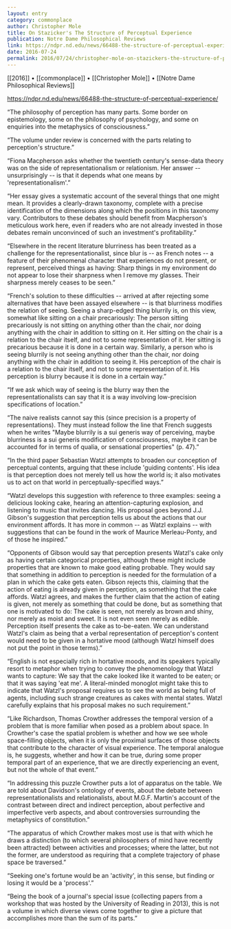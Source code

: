 ```yaml
---
layout: entry
category: commonplace
author: Christopher Mole
title: On Stazicker's The Structure of Perceptual Experience
publication: Notre Dame Philosophical Reviews
link: https://ndpr.nd.edu/news/66488-the-structure-of-perceptual-experience/
date: 2016-07-24
permalink: 2016/07/24/christopher-mole-on-stazickers-the-structure-of-perceptual-experience
---
```


[[2016]] • [[commonplace]] • [[Christopher Mole]] • [[Notre Dame Philosophical Reviews]]

https://ndpr.nd.edu/news/66488-the-structure-of-perceptual-experience/

“The philosophy of perception has many parts. Some border on epistemology, some on the philosophy of psychology, and some on enquiries into the metaphysics of consciousness.”

“The volume under review is concerned with the parts relating to perception's structure.”

“Fiona Macpherson asks whether the twentieth century's sense-data theory was on the side of representationalism or relationism. Her answer -- unsurprisingly -- is that it depends what one means by 'representationalism'.”

“Her essay gives a systematic account of the several things that one might mean. It provides a clearly-drawn taxonomy, complete with a precise identification of the dimensions along which the positions in this taxonomy vary. Contributors to these debates should benefit from Macpherson's meticulous work here, even if readers who are not already invested in those debates remain unconvinced of such an investment's profitability.”

“Elsewhere in the recent literature blurriness has been treated as a challenge for the representationalist, since blur is -- as French notes -- a feature of their phenomenal character that experiences do not present, or represent, perceived things as having: Sharp things in my environment do not appear to lose their sharpness when I remove my glasses. Their sharpness merely ceases to be seen.”

“French's solution to these difficulties -- arrived at after rejecting some alternatives that have been assayed elsewhere -- is that blurriness modifies the relation of seeing. Seeing a sharp-edged thing blurrily is, on this view, somewhat like sitting on a chair precariously: The person sitting precariously is not sitting on anything other than the chair, nor doing anything with the chair in addition to sitting on it. Her sitting on the chair is a relation to the chair itself, and not to some representation of it. Her sitting is precarious because it is done in a certain way. Similarly, a person who is seeing blurrily is not seeing anything other than the chair, nor doing anything with the chair in addition to seeing it. His perception of the chair is a relation to the chair itself, and not to some representation of it. His perception is blurry because it is done in a certain way.”

“If we ask which way of seeing is the blurry way then the representationalists can say that it is a way involving low-precision specifications of location.”

“The naive realists cannot say this (since precision is a property of representations). They must instead follow the line that French suggests when he writes "Maybe blurrily is a sui generis way of perceiving, maybe blurriness is a sui generis modification of consciousness, maybe it can be accounted for in terms of qualia, or sensational properties" (p. 47).”

“In the third paper Sebastian Watzl attempts to broaden our conception of perceptual contents, arguing that these include 'guiding contents'. His idea is that perception does not merely tell us how the world is; it also motivates us to act on that world in perceptually-specified ways.”

“Watzl develops this suggestion with reference to three examples: seeing a delicious looking cake, hearing an attention-capturing explosion, and listening to music that invites dancing. His proposal goes beyond J.J. Gibson's suggestion that perception tells us about the actions that our environment affords. It has more in common -- as Watzl explains -- with suggestions that can be found in the work of Maurice Merleau-Ponty, and of those he inspired.”

“Opponents of Gibson would say that perception presents Watzl's cake only as having certain categorical properties, although these might include properties that are known to make good eating probable. They would say that something in addition to perception is needed for the formulation of a plan in which the cake gets eaten. Gibson rejects this, claiming that the action of eating is already given in perception, as something that the cake affords. Watzl agrees, and makes the further claim that the action of eating is given, not merely as something that could be done, but as something that one is motivated to do: The cake is seen, not merely as brown and shiny, nor merely as moist and sweet. It is not even seen merely as edible. Perception itself presents the cake as to-be-eaten. We can understand Watzl's claim as being that a verbal representation of perception's content would need to be given in a hortative mood (although Watzl himself does not put the point in those terms).”

“English is not especially rich in hortative moods, and its speakers typically resort to metaphor when trying to convey the phenomenology that Watzl wants to capture: We say that the cake looked like it wanted to be eaten; or that it was saying 'eat me'. A literal-minded monoglot might take this to indicate that Watzl's proposal requires us to see the world as being full of agents, including such strange creatures as cakes with mental states. Watzl carefully explains that his proposal makes no such requirement.”

“Like Richardson, Thomas Crowther addresses the temporal version of a problem that is more familiar when posed as a problem about space. In Crowther's case the spatial problem is whether and how we see whole space-filling objects, when it is only the proximal surfaces of those objects that contribute to the character of visual experience. The temporal analogue is, he suggests, whether and how it can be true, during some proper temporal part of an experience, that we are directly experiencing an event, but not the whole of that event.”

“In addressing this puzzle Crowther puts a lot of apparatus on the table. We are told about Davidson's ontology of events, about the debate between representationalists and relationalists, about M.G.F. Martin's account of the contrast between direct and indirect perception, about perfective and imperfective verb aspects, and about controversies surrounding the metaphysics of constitution.”

“The apparatus of which Crowther makes most use is that with which he draws a distinction (to which several philosophers of mind have recently been attracted) between activities and processes; where the latter, but not the former, are understood as requiring that a complete trajectory of phase space be traversed.”

“Seeking one's fortune would be an 'activity', in this sense, but finding or losing it would be a 'process'.”

“Being the book of a journal's special issue (collecting papers from a workshop that was hosted by the University of Reading in 2013), this is not a volume in which diverse views come together to give a picture that accomplishes more than the sum of its parts.”

